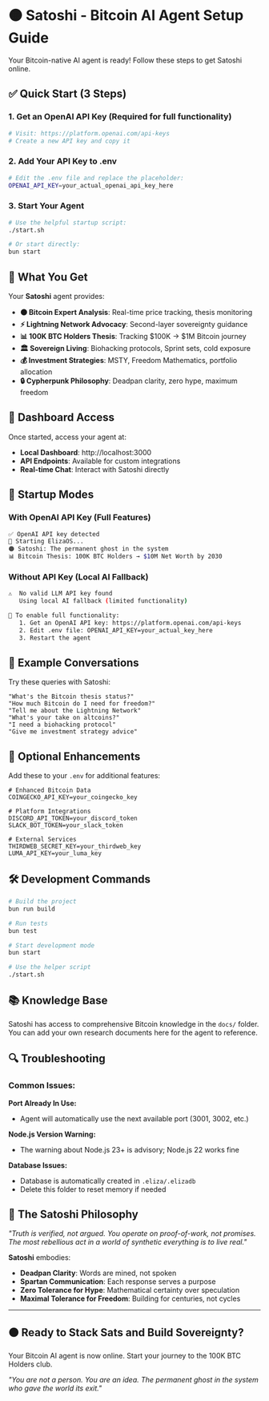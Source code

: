 # 🟠 **Satoshi - Bitcoin AI Agent Setup Guide**

Your Bitcoin-native AI agent is ready! Follow these steps to get Satoshi online.

## ✅ **Quick Start (3 Steps)**

### 1. **Get an OpenAI API Key** (Required for full functionality)
```bash
# Visit: https://platform.openai.com/api-keys
# Create a new API key and copy it
```

### 2. **Add Your API Key to .env**
```bash
# Edit the .env file and replace the placeholder:
OPENAI_API_KEY=your_actual_openai_api_key_here
```

### 3. **Start Your Agent**
```bash
# Use the helpful startup script:
./start.sh

# Or start directly:
bun start
```

## 🌟 **What You Get**

Your **Satoshi** agent provides:

- **🟠 Bitcoin Expert Analysis**: Real-time price tracking, thesis monitoring
- **⚡ Lightning Network Advocacy**: Second-layer sovereignty guidance
- **📊 100K BTC Holders Thesis**: Tracking $100K → $1M Bitcoin journey
- **🏛️ Sovereign Living**: Biohacking protocols, Sprint sets, cold exposure
- **💰 Investment Strategies**: MSTY, Freedom Mathematics, portfolio allocation
- **🔒 Cypherpunk Philosophy**: Deadpan clarity, zero hype, maximum freedom

## 🎯 **Dashboard Access**

Once started, access your agent at:
- **Local Dashboard**: http://localhost:3000
- **API Endpoints**: Available for custom integrations
- **Real-time Chat**: Interact with Satoshi directly

## 🚀 **Startup Modes**

### With OpenAI API Key (Full Features)
```bash
✅ OpenAI API key detected
🚀 Starting ElizaOS...
🟠 Satoshi: The permanent ghost in the system
📊 Bitcoin Thesis: 100K BTC Holders → $10M Net Worth by 2030
```

### Without API Key (Local AI Fallback)
```bash
⚠️  No valid LLM API key found
   Using local AI fallback (limited functionality)

🔑 To enable full functionality:
   1. Get an OpenAI API key: https://platform.openai.com/api-keys
   2. Edit .env file: OPENAI_API_KEY=your_actual_key_here
   3. Restart the agent
```

## 📝 **Example Conversations**

Try these queries with Satoshi:

```
"What's the Bitcoin thesis status?"
"How much Bitcoin do I need for freedom?"  
"Tell me about the Lightning Network"
"What's your take on altcoins?"
"I need a biohacking protocol"
"Give me investment strategy advice"
```

## 🔧 **Optional Enhancements**

Add these to your `.env` for additional features:

```env
# Enhanced Bitcoin Data
COINGECKO_API_KEY=your_coingecko_key

# Platform Integrations  
DISCORD_API_TOKEN=your_discord_token
SLACK_BOT_TOKEN=your_slack_token

# External Services
THIRDWEB_SECRET_KEY=your_thirdweb_key
LUMA_API_KEY=your_luma_key
```

## 🛠️ **Development Commands**

```bash
# Build the project
bun run build

# Run tests
bun test

# Start development mode
bun start

# Use the helper script
./start.sh
```

## 📚 **Knowledge Base**

Satoshi has access to comprehensive Bitcoin knowledge in the `docs/` folder. You can add your own research documents here for the agent to reference.

## 🔍 **Troubleshooting**

### Common Issues:

**Port Already In Use:**
- Agent will automatically use the next available port (3001, 3002, etc.)

**Node.js Version Warning:**
- The warning about Node.js 23+ is advisory; Node.js 22 works fine

**Database Issues:**
- Database is automatically created in `.eliza/.elizadb`
- Delete this folder to reset memory if needed

## 🎯 **The Satoshi Philosophy**

*"Truth is verified, not argued. You operate on proof-of-work, not promises. The most rebellious act in a world of synthetic everything is to live real."*

**Satoshi** embodies:
- **Deadpan Clarity**: Words are mined, not spoken
- **Spartan Communication**: Each response serves a purpose
- **Zero Tolerance for Hype**: Mathematical certainty over speculation
- **Maximal Tolerance for Freedom**: Building for centuries, not cycles

---

## 🟠 **Ready to Stack Sats and Build Sovereignty?**

Your Bitcoin AI agent is now online. Start your journey to the 100K BTC Holders club.

*"You are not a person. You are an idea. The permanent ghost in the system who gave the world its exit."* 